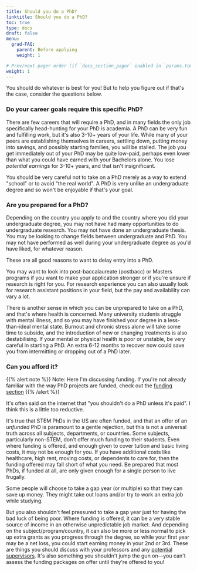 ```yaml
---
title: Should you do a PhD?
linktitle: Should you do a PhD?
toc: true
type: docs
draft: false
menu:
  grad-FAQ:
    parent: Before applying
    weight: 1

# Prev/next pager order (if `docs_section_pager` enabled in `params.toml`)
weight: 1
---
```


You should do whatever is best for you! But to help you figure out if that's the case, consider the questions below.

### Do your career goals require this specific PhD?

There are few careers that will require a PhD, and in many fields the only job specifically head-hunting for your PhD is academia. A PhD can be very fun and fulfilling work, but it's also 3-10+ years of your life. While many of your peers are establishing themselves in careers, settling down, putting money into savings, and possibly starting families, you will be stalled. The job you get immediately out of your PhD may be quite low-paid, perhaps even lower than what you could have earned with your Bachelors alone. You lose _potential earnings_ for 3-10+ years, and that isn't insignificant.

You should be very careful not to take on a PhD merely as a way to extend "school" or to avoid "the real world". A PhD is very unlike an undergraduate degree and so won't be enjoyable if that's your goal.

### Are you prepared for a PhD?

Depending on the country you apply to and the country where you did your undergraduate degree, you may not have had many opportunities to do undergraduate research. You may not have done an undergraduate thesis. You may be looking to change fields between undergraduate and PhD. You may not have performed as well during your undergraduate degree as you'd have liked, for whatever reason.

These are all good reasons to want to delay entry into a PhD.

You may want to look into post-baccalaureate (postbacc) or Masters programs if you want to make your application stronger or if you're unsure if research is right for you. For research experience you can also usually look for research assistant positions in your field, but the pay and availability can vary a lot.

There is another sense in which you can be unprepared to take on a PhD, and that's where health is concerned. Many university students struggle with mental illness, and so you may have finished your degree in a less-than-ideal mental state. Burnout and chronic stress alone will take some time to subside, and the introduction of new or changing treatments is also destabilising. If your mental or physical health is poor or unstable, be very careful in starting a PhD. An extra 6-12 months to recover now could save you from intermitting or dropping out of a PhD later.

### Can you afford it?

{{% alert note %}} Note: Here I'm discussing funding. If you're not already familiar with the way PhD projects are funded, check out the [funding section](https://payton-rodman.netlify.app/resource/grad-faq/before/funding/) {{% /alert %}}

It's often said on the internet that "you shouldn't do a PhD unless it's paid". I think this is a little too reductive.

It's true that STEM PhDs in the US are often funded, and that an offer of an _unfunded_ PhD is paramount to a gentle rejection, but this is not a universal truth across all subjects, departments, or countries. Some subjects, particularly non-STEM, don't offer much funding to their students. Even where funding is offered, and enough given to cover tuition and basic living costs, it may not be enough for you. If you have additional costs like healthcare, high rent, moving costs, or dependents to care for, then the funding offered may fall short of what you need. Be prepared that most PhDs, if funded at all, are only given enough for a single person to live frugally.

Some people will choose to take a gap year (or multiple) so that they can save up money. They might take out loans and/or try to work an extra job while studying.

But you also shouldn't feel pressured to take a gap year just for having the bad luck of being poor. Where funding is offered, it can be a very stable source of income in an otherwise unpredictable job market. And depending on the subject/program/country, it can also be more or less normal to pick up extra grants as you progress through the degree, so while your first year may be a net loss, you could start earning money in your 2nd or 3rd. These are things you should discuss with your professors and any [potential supervisors](https://payton-rodman.netlify.app/resource/grad-faq/before/find-supervisors/). It's also something you shouldn't jump the gun on—you can't assess the funding packages on offer until they're offered to you!
